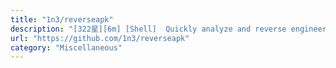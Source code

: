 ```yaml
---
title: "1n3/reverseapk"
description: "[322星][6m] [Shell]  Quickly analyze and reverse engineer Android packages"
url: "https://github.com/1n3/reverseapk"
category: "Miscellaneous"
---
```


